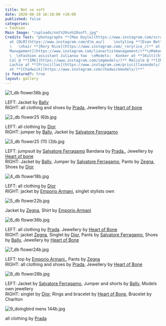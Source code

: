 ```yaml
---
title: Not so soft
date: 2020-06-10 16:18:00 +10:00
published: false
categories:
- Fashion
Main Image: "/uploads/not%20so%20soft.jpg"
Credits Text: "photographs **[Max Doyle](https://www.instagram.com/scrap_doyle/)**
  at [DLM](https://www.instagram.com/dlm_au/)    \nstyling **[Evan Betts](https://www.instagram.com/evanbeezy/)**
  \   \nhair **[Rory Rice](https://www.instagram.com/_roryrice_/)** at **[Lion Artist
  Management](https://www.instagram.com/lionartistmanagement/)**\nMakeup by Sean Brady
  \  \nFashion assistant Julianna Yao  \nModels:  Konker at **[Kult](https://www.instagram.com/kultaustralia/)**
  Cal @ **[IMG](https://www.instagram.com/imgmodels/)** Malcolm @ **[IMG](https://www.instagram.com/imgmodels/)**
  Lachie at **[Priscillas](https://www.instagram.com/priscillasmodels/)** Harrison
  at **[Chadwick](https://www.instagram.com/chadwickmodels/)**"
is featured?: true
layout: gallery
---
```


![1_db flower36b.jpg](/uploads/1_db%20flower36b.jpg)

LEFT: Jacket by [Bally](https://www.instagram.com/bally/)                  
RIGHT: all clothing and shoes by [Prada](https://www.instagram.com/prada/), Jewellery by [Heart of bone](https://www.instagram.com/heartofbone_/)

![2_db flower25 (6)b.jpg](/uploads/2_db%20flower25%20(6)b.jpg)

LEFT:  all clothing by [Dior](https://www.instagram.com/dior/)                
RIGHT: jumper by [Bally](https://www.instagram.com/bally/), Jacket by [Salvatore Ferragamo](https://www.instagram.com/ferragamo/)

![3_db flower25 (11) (3)b.jpg](/uploads/3_db%20flower25%20(11)%20(3)b.jpg)

LEFT:   jumpsuit by [Salvatore Ferragamo](https://www.instagram.com/ferragamo/) Bandana by [Prada.](https://www.instagram.com/prada/), Jewellery by [Heart of bone](https://www.instagram.com/heartofbone_/)               
RIGHT: Jacket by [Bally](https://www.instagram.com/bally/), Jumper by [Salvatore Ferragamo](https://www.instagram.com/ferragamo/), Pants by [Zegna](https://www.instagram.com/zegnaofficial/), Shoes by [Dior](https://www.instagram.com/dior/)

![4_db flower18b.jpg](/uploads/4_db%20flower18b.jpg)

LEFT:  all clothing by [Dior](https://www.instagram.com/dior/)                
RIGHT: jacket by [Emporio Armani](https://www.instagram.com/emporioarmani/), singlet stylists own

![5_db flower22b.jpg](/uploads/5_db%20flower22b.jpg)

Jacket by [Zegna](https://www.instagram.com/zegnaofficial/), Shirt by [Emporio Armani](https://www.instagram.com/emporioarmani/)

![6_db flower36b.jpg](/uploads/6_db%20flower36b.jpg)

LEFT:  all clothing by [Prada](https://www.instagram.com/prada/). Jewellery by [Heart of Bone](https://www.instagram.com/heartofbone_/)               
RIGHT: jacket [Zegna](https://www.instagram.com/zegnaofficial/),   Singlet by [Dior](https://www.instagram.com/dior/), Pants by [Salvatore Ferragamo](https://www.instagram.com/ferragamo/), Shoes by [Bally](https://www.instagram.com/bally/), Jewellery by [Heart of Bone](https://www.instagram.com/heartofbone_/)

![7_db flower24b.jpg](/uploads/7_db%20flower24b.jpg)

LEFT: top by [Emporio Armani.](https://www.instagram.com/emporioarmani/), Pants by [Zegna](https://www.instagram.com/zegnaofficial/)                 
RIGHT: all clothing and shoes by [Prada](https://www.instagram.com/prada/), Jewellery by [Heart of Bone](https://www.instagram.com/heartofbone_/)

![8_db flower28b.jpg](/uploads/8_db%20flower28b.jpg)

LEFT: Jacket by [Salvatore Ferragamo](https://www.instagram.com/ferragamo/), Jumper and shorts by [Bally](https://www.instagram.com/bally/), Models own jewellery                  
RIGHT: singlet by [Dior](https://www.instagram.com/dior/), Rings and bracelet by [Heart of Bone](https://www.instagram.com/heartofbone_/), Bracelet by Charlton

![9_doingbird mens 144b.jpg](/uploads/9_doingbird%20mens%20144b.jpg)

all clothing by [Prada](https://www.instagram.com/prada/)